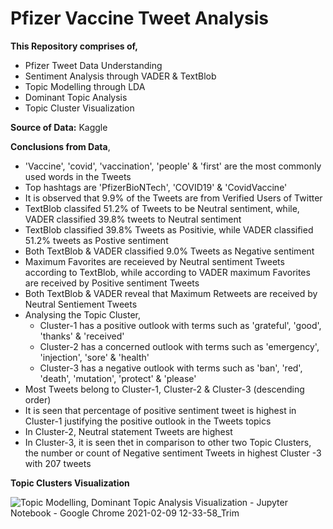 # Pfizer Vaccine Tweet Analysis

**This Repository comprises of,**
- Pfizer Tweet Data Understanding
- Sentiment Analysis through VADER & TextBlob
- Topic Modelling through LDA
- Dominant Topic Analysis
- Topic Cluster Visualization 


**Source of Data:** Kaggle

**Conclusions from Data**,
- 'Vaccine', 'covid', 'vaccination', 'people' & 'first' are the most commonly used words in the Tweets
- Top hashtags are 'PfizerBioNTech', 'COVID19' & 'CovidVaccine'
- It is observed that 9.9% of the Tweets are from Verified Users of Twitter
- TextBlob classifed 51.2% of Tweets to be Neutral sentiment, while, VADER classified 39.8% tweets to Neutral sentiment
- TextBlob classified 39.8% Tweets as Positivie, while VADER classified 51.2% tweets as Postive sentiment
- Both TextBlob & VADER classified 9.0% Tweets as Negative sentiment
- Maximum Favorites are receieved by Neutral sentiment Tweets according to TextBlob, while according to VADER maximum Favorites are received by Positive sentiment Tweets
- Both TextBlob & VADER reveal that Maximum Retweets are received by Neutral Sentiement Tweets
- Analysing the Topic Cluster,
    - Cluster-1 has a positive outlook with terms such as 'grateful', 'good', 'thanks' & 'received'
    - Cluster-2 has a concerned outlook with terms such as 'emergency', 'injection', 'sore' & 'health'
    - Cluster-3 has a negative outlook with terms such as 'ban', 'red', 'death', 'mutation', 'protect' & 'please'
- Most Tweets belong to Cluster-1, Cluster-2 & Cluster-3 (descending order)
- It is seen that percentage of positive sentiment tweet is highest in Cluster-1 justifying the positive outlook in the Tweets topics
- In Cluster-2, Neutral statement Tweets are highest
- In Cluster-3, it is seen thet in comparison to other two Topic Clusters, the number or count of Negative sentiment Tweets in highest Cluster -3 with 207 tweets

**Topic Clusters Visualization**


![Topic Modelling, Dominant Topic Analysis   Visualization - Jupyter Notebook - Google Chrome 2021-02-09 12-33-58_Trim](https://user-images.githubusercontent.com/47745543/107363152-c341b480-6aff-11eb-8bce-c0a4ab8a9afd.gif)
